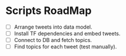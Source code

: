 # Scripts RoadMap

- [ ] Arrange tweets into data model.
- [ ] Install TF dependencies and embed tweets.
- [ ] Connect to DB and fetch topics.
- [ ] Find topics for each tweet (test manually).
